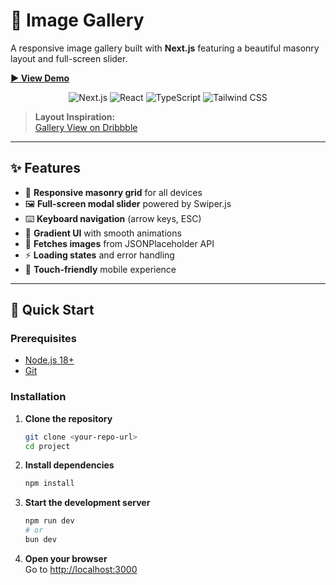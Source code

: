 
# 📸 Image Gallery

A responsive image gallery built with **Next.js** featuring a beautiful masonry layout and full-screen slider.

[**▶️ View Demo**](https://drive.google.com/file/d/1F7ujHqDkm0ECOvsvpEcHrKc-MIODo-kb/view?usp=sharing)

<p align="center">
  <img src="https://img.shields.io/badge/Next.js-000000?style=for-the-badge&logo=nextdotjs&logoColor=white" alt="Next.js"/>
  <img src="https://img.shields.io/badge/React-61DAFB?style=for-the-badge&logo=react&logoColor=black" alt="React"/>
  <img src="https://img.shields.io/badge/TypeScript-3178C6?style=for-the-badge&logo=typescript&logoColor=white" alt="TypeScript"/>
  <img src="https://img.shields.io/badge/Tailwind_CSS-38B2AC?style=for-the-badge&logo=tailwind-css&logoColor=white" alt="Tailwind CSS"/>
</p>

> **Layout Inspiration:**  
> [Gallery View on Dribbble](https://dribbble.com/shots/6438907-Gallery-View)

---

## ✨ Features

- 📱 **Responsive masonry grid** for all devices
- 🖼️ **Full-screen modal slider** powered by Swiper.js
- ⌨️ **Keyboard navigation** (arrow keys, ESC)
- 🎨 **Gradient UI** with smooth animations
- 📡 **Fetches images** from JSONPlaceholder API
- ⚡ **Loading states** and error handling
- 🔄 **Touch-friendly** mobile experience

---

## 🚀 Quick Start

### Prerequisites

- [Node.js 18+](https://nodejs.org/)
- [Git](https://git-scm.com/)

### Installation

1. **Clone the repository**
   ```bash
   git clone <your-repo-url>
   cd project
   ```

2. **Install dependencies**
   ```bash
   npm install
   ```

3. **Start the development server**
   ```bash
   npm run dev
   # or
   bun dev
   ```

4. **Open your browser**  
   Go to [http://localhost:3000](http://localhost:3000)

